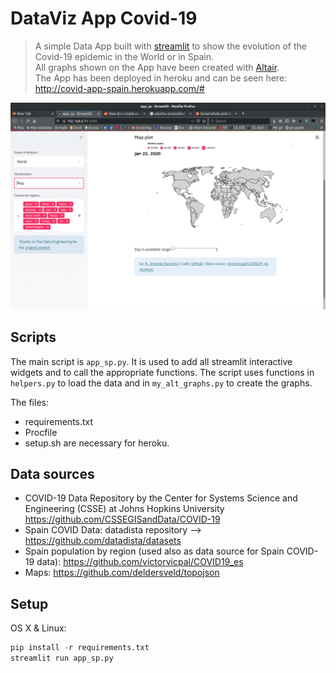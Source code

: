 # DataViz App Covid-19
> A simple Data App built with [streamlit](https://www.streamlit.io/) to show the evolution of the Covid-19 epidemic in the World or in Spain. <br>
> All graphs shown on the App have been created with [Altair](https://altair-viz.github.io/). <br>
The App has been deployed in heroku and can be seen here: http://covid-app-spain.herokuapp.com/#

![](img/myimage.gif)

## Scripts
The main script is `app_sp.py`. It is used to add all streamlit interactive widgets and to call the appropriate functions. The script uses functions in `helpers.py` to load the data and in `my_alt_graphs.py` to create the graphs.

The files:
- requirements.txt
- Procfile
- setup.sh
are necessary for heroku.

## Data sources
* COVID-19 Data Repository by the Center for Systems Science and Engineering (CSSE) at Johns Hopkins University https://github.com/CSSEGISandData/COVID-19
* Spain COVID Data: datadista repository --> https://github.com/datadista/datasets
* Spain population by region (used also as data source for Spain COVID-19 data): https://github.com/victorvicpal/COVID19_es 
* Maps: https://github.com/deldersveld/topojson

## Setup

OS X & Linux:

```python
pip install -r requirements.txt
streamlit run app_sp.py
```
